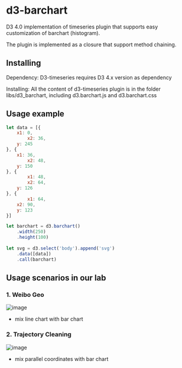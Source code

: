 # d3-barchart

D3 4.0 implementation of timeseries plugin that supports easy customization of barchart (histogram). 

The plugin is implemented as a closure that support method chaining.

## Installing

Dependency: D3-timeseries requires D3 4.x version as dependency

Installing: All the content of d3-timeseries plugin is in the folder libs/d3_barchart, including d3.barchart.js and d3.barchart.css

## Usage example
```js
let data = [{
	x1: 0,
    	x2: 36,
	y: 245
}, {
	x1: 36,
    	x2: 48,
	y: 150
}, {
    	x1: 48,
    	x2: 64,
	y: 126
}, {
    	x1: 64,
   	x2: 90,
	y: 123
}]

let barchart = d3.barchart()
	.width(250)
	.height(100)
    
let svg = d3.select('body').append('svg')
	.data([data])
	.call(barchart)
```

## Usage scenarios in our lab
### 1. Weibo Geo  
![image](http://note.youdao.com/yws/public/resource/79e994a9eae80352b49dda8385f14c83/xmlnote/8ACF803568E34CBF83CD45CCBCA75123/1003)

- mix line chart with bar chart

### 2. Trajectory Cleaning
![image](http://note.youdao.com/yws/public/resource/79e994a9eae80352b49dda8385f14c83/xmlnote/0D9799E4C2214B4FB568F6C982F9B37E/1008)

- mix parallel coordinates with bar chart
